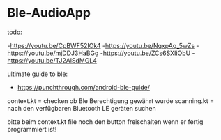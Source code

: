 # Ble-AudioApp
todo:

-https://youtu.be/CpBWF52IOk4
-https://youtu.be/NqxpAq_5wZs
-https://youtu.be/mjDDJ3HaBGg
-https://youtu.be/ZCs6SXIiObU
-https://youtu.be/TJ2AlSdMGL4

ultimate guide to ble:
- https://punchthrough.com/android-ble-guide/

context.kt = checken ob Ble Berechtigung gewährt wurde
scanning.kt = nach den verfügbaren Bluetooth LE geräten suchen

bitte beim context.kt file noch den button freischalten wenn er fertig programmiert ist!